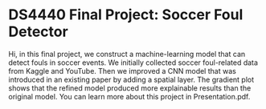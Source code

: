 # DS4440 Final Project: Soccer Foul Detector

Hi, in this final project, we construct a machine-learning model that can detect fouls in soccer events. We initially collected soccer foul-related data from Kaggle and YouTube. Then we improved a CNN model that was introduced in an existing paper by adding a spatial layer. The gradient plot shows that the refined model produced more explainable results than the original model. You can learn more about this project in Presentation.pdf.
